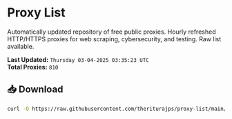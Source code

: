 # Proxy List

Automatically updated repository of free public proxies. Hourly refreshed HTTP/HTTPS proxies for web scraping, cybersecurity, and testing. Raw list available.

**Last Updated:** `Thursday 03-04-2025 03:35:23 UTC`  
**Total Proxies:** `810`

## 📥 Download
```bash
curl -O https://raw.githubusercontent.com/theriturajps/proxy-list/main/proxies.txt
